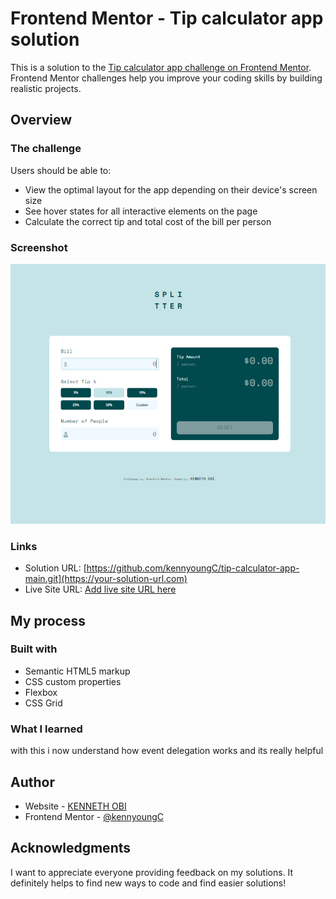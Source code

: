 # Frontend Mentor - Tip calculator app solution

This is a solution to the [Tip calculator app challenge on Frontend Mentor](https://www.frontendmentor.io/challenges/tip-calculator-app-ugJNGbJUX). Frontend Mentor challenges help you improve your coding skills by building realistic projects.

## Overview

### The challenge

Users should be able to:

- View the optimal layout for the app depending on their device's screen size
- See hover states for all interactive elements on the page
- Calculate the correct tip and total cost of the bill per person

### Screenshot

![](./tip-calculator-app.png)

### Links

- Solution URL: [https://github.com/kennyoungC/tip-calculator-app-main.git](https://your-solution-url.com)
- Live Site URL: [Add live site URL here](https://tip-app-calculator-kenneth)

## My process

### Built with

- Semantic HTML5 markup
- CSS custom properties
- Flexbox
- CSS Grid

### What I learned

with this i now understand how event delegation works
and its really helpful

## Author

- Website - [KENNETH OBI](https://www.your-site.com)
- Frontend Mentor - [@kennyoungC](https://www.frontendmentor.io/profile/yourusername)

## Acknowledgments

I want to appreciate everyone providing feedback on my solutions. It definitely helps to find new ways to code and find easier solutions!
